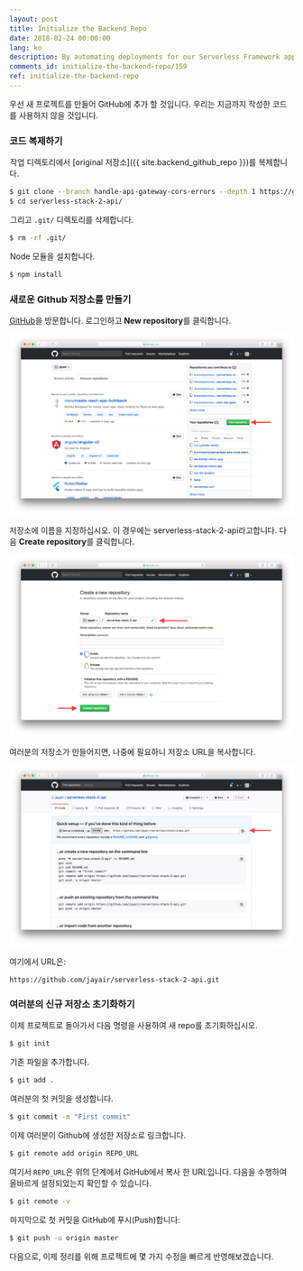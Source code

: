 ```yaml
---
layout: post
title: Initialize the Backend Repo
date: 2018-02-24 00:00:00
lang: ko
description: By automating deployments for our Serverless Framework app, we can simply git push to deploy our app to production. To do so, start by adding your serverless app repo to Git.
comments_id: initialize-the-backend-repo/159
ref: initialize-the-backend-repo
---
```


우선 새 프로젝트를 만들어 GitHub에 추가 할 것입니다. 우리는 지금까지 작성한 코드를 사용하지 않을 것입니다.

### 코드 복제하기 

<img class="code-marker" src="/assets/s.png" />작업 디렉토리에서 [original 저장소]({{ site.backend_github_repo }})를 복제합니다.

``` bash
$ git clone --branch handle-api-gateway-cors-errors --depth 1 https://github.com/AnomalyInnovations/serverless-stack-demo-api.git serverless-stack-2-api/
$ cd serverless-stack-2-api/
```

<img class="code-marker" src="/assets/s.png" />그리고 `.git/` 디렉토리를 삭제합니다.

``` bash
$ rm -rf .git/
```

<img class="code-marker" src="/assets/s.png" />Node 모듈을 설치합니다.

``` bash
$ npm install
```

### 새로운 Github 저장소를 만들기 

[GitHub](https://github.com)을 방문합니다.  로그인하고 **New repository**를 클릭합니다.

![신규 GitHub 저장소 만들기 화면](/assets/part2/create-new-github-repository.png)

저장소에 이름을 지정하십시오. 이 경우에는 serverless-stack-2-api라고합니다. 다음 **Create repository**를 클릭합니다.

![신규 GitHub 저장소 이름 만들기 화면](/assets/part2/name-new-github-repository.png)

여러분의 저장소가 만들어지면, 나중에 필요하니 저장소 URL을 복사합니다.

![신규 GitHub 저장소 url 복사하기 화면](/assets/part2/copy-new-github-repo-url.png)

여기에서 URL은:

```
https://github.com/jayair/serverless-stack-2-api.git
```

### 여러분의 신규 저장소 초기화하기 

<img class="code-marker" src="/assets/s.png" />이제 프로젝트로 돌아가서 다음 명령을 사용하여 새 repo를 초기화하십시오.

``` bash
$ git init
```

<img class="code-marker" src="/assets/s.png" />기존 파일을 추가합니다.

``` bash
$ git add .
```

<img class="code-marker" src="/assets/s.png" />여러분의 첫 커밋을 생성합니다.

``` bash
$ git commit -m "First commit"
```

<img class="code-marker" src="/assets/s.png" />이제 여러분이 Github에 생성한 저장소로 링크합니다.

``` bash
$ git remote add origin REPO_URL
```

여기서 `REPO_URL`은 위의 단계에서 GitHub에서 복사 한 URL입니다. 다음을 수행하여 올바르게 설정되었는지 확인할 수 있습니다.

``` bash
$ git remote -v
```

<img class="code-marker" src="/assets/s.png" />마지막으로 첫 커밋을 GitHub에 푸시(Push)합니다:

``` bash
$ git push -u origin master
```

다음으로,  이제 정리를 위해 프로젝트에 몇 가지 수정을 빠르게 반영해보겠습니다.

